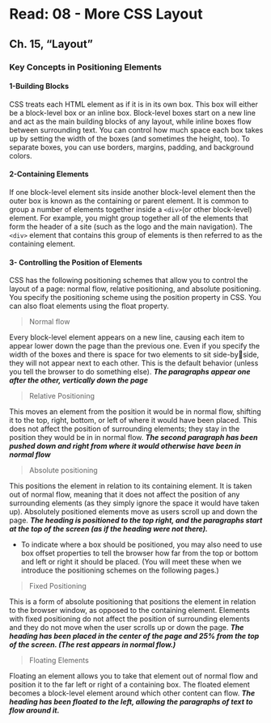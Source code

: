 # Read: 08 - More CSS Layout

## Ch. 15, “Layout” 


### Key Concepts in Positioning Elements
#### 1-Building Blocks
CSS treats each HTML element as if it is in its 
own box. This box will either be a block-level
box or an inline box.
Block-level boxes start on a new line and act as the main building blocks of any layout, while inline boxes flow between surrounding text. You can control how much space each box takes up by setting the width of the boxes (and sometimes the height, too). To separate boxes, you can use 
borders, margins, padding, and background colors.
#### 2-Containing Elements
If one block-level element sits inside another 
block-level element then the outer box is 
known as the containing or parent element.
It is common to group a number of elements together inside a `<div>`(or other block-level) element. For example, you might group together all of the elements that form the header of a site (such as the logo and the main navigation). The `<div>` element that contains this group of elements is then referred to as the containing element.
#### 3- Controlling the Position of Elements
CSS has the following positioning schemes that allow you to control the layout of a page: normal flow, relative positioning, and absolute positioning. You specify the positioning scheme using the position property in CSS. You can also float elements using the float property.

>Normal flow

Every block-level element appears on a new line, causing 
each item to appear lower down the page than the previous one. Even if you specify the width of the boxes and there is space for two elements to sit side-byside, they will not appear next to each other. This is the default behavior (unless you tell the browser to do something else).
***The paragraphs appear one after the other, vertically down the page***

>Relative Positioning

This moves an element from the position it would be in normal flow, shifting it to the top, right, bottom, or left of where it would have been placed. This does not affect the position of surrounding elements; they stay in the position they would be in in normal flow.
***The second paragraph has been pushed down and right from where it would otherwise have been in normal flow***


>Absolute positioning

This positions the element in relation to its containing element. It is taken out of normal flow, meaning that it does not affect the position of any surrounding elements (as they simply ignore the space it would have taken up). Absolutely positioned elements move as users scroll up and down the page.
***The heading is positioned to the top right, and the paragraphs start at the top of the screen (as if the heading were not there).***

* To indicate where a box should be positioned, you may also need to use box offset properties to tell the browser how far from the top or bottom and left or right it should be placed. (You will meet these when we introduce the positioning schemes on the following pages.)

>Fixed Positioning

This is a form of absolute positioning that positions the element in relation to the browser window, as opposed to the containing element. Elements with fixed positioning  do not affect the position of surrounding elements and they do not move when the user scrolls up or down the page.
***The heading has been placed in the center of the page and 25% from the top of the screen. (The rest appears in normal flow.)***

>Floating Elements

Floating an element allows you to take that element out of normal flow and position it to the far left or right of a 
containing box. The floated element becomes a block-level element around which other content can flow.
***The heading has been floated to the left, allowing the paragraphs of text to flow around it.***
